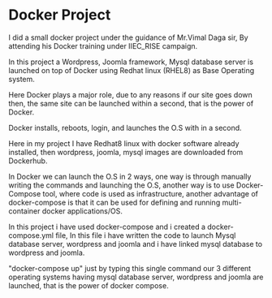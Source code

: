 # Docker Project

I did a small docker project under the guidance of Mr.Vimal Daga sir, By attending his Docker training under IIEC_RISE campaign.

In this project a Wordpress, Joomla framework, Mysql database server is launched on top of Docker using Redhat linux (RHEL8) as Base Operating system.

Here Docker plays a major role, due to any reasons if our site goes down then, the same site can be launched within a second, that is the power of Docker. 

Docker installs, reboots, login, and launches the O.S with in a second.

Here in my project I have Redhat8 linux with docker software already installed, then wordpress, joomla, mysql images are downloaded from Dockerhub.

In Docker we can launch the O.S in 2 ways, one way is through manually writing the commands and launching the O.S, another way is to use Docker-Compose tool, where code is used as infrastructure, another advantage of docker-compose is that it can be used for defining and running multi-container docker applications/OS.

In this project i have used docker-compose and i created a docker-compose.yml file, In this file i have written the code to launch Mysql database server, wordpress and joomla and i have linked mysql database to wordpress and joomla.

"docker-compose up" just by typing this single command our 3 different operating systems having mysql database server, wordpress and joomla are launched, that is the power of docker compose. 

